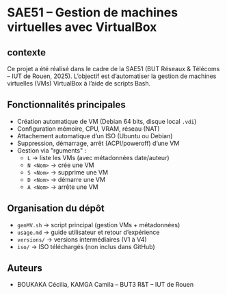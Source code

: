 # SAE51 – Gestion de machines virtuelles avec VirtualBox

## contexte
Ce projet a été réalisé dans le cadre de la SAE51 (BUT Réseaux & Télécoms – IUT de Rouen, 2025). 
L’objectif est d’automatiser la gestion de machines virtuelles (VMs) VirtualBox à l’aide de scripts Bash.

## Fonctionnalités principales
- Création automatique de VM (Debian 64 bits, disque local `.vdi`)
- Configuration mémoire, CPU, VRAM, réseau (NAT)
- Attachement automatique d’un ISO (Ubuntu ou Debian)
- Suppression, démarrage, arrêt (ACPI/poweroff) d’une VM
- Gestion via  "rguments" : 
  - `L` → liste les VMs (avec métadonnées date/auteur) 
  - `N <Nom>` → crée une VM 
  - `S <Nom>` → supprime une VM 
  - `D <Nom>` → démarre une VM 
  - `A <Nom>` → arrête une VM 

## Organisation du dépôt
- `genMV.sh` → script principal (gestion VMs + métadonnées)
- `usage.md` → guide utilisateur et retour d’expérience
- `versions/` → versions intermédiaires (V1 à V4)
- `iso/` → ISO téléchargés (non inclus dans GitHub)

## Auteurs
- BOUKAKA Cécilia, KAMGA Camila – BUT3 R&T – IUT de Rouen 


